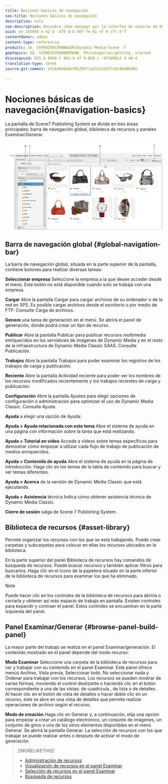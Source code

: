 ```yaml
---
title: Nociones básicas de navegación
seo-title: Nociones básicas de navegación
description: nulo
seo-description: Descubra cómo navegar por la interfaz de usuario de Dynamic Media Classic.
uuid: ee 143695-e 42 d -479 d-b 907-fe 61 ef 6 cfc 0 f
contentOwner: admin
content-type: referencia
products: SG_ EXPERIENCEMANAGER/Dynamic-Media-Scene -7
geptopics: SG_ SCENESEVENONDEMAND_ PK/categories/getting_ started
discoiquuid: 825 b 8949-f 961-4 ef 9-828 c -07349013 d 40 d
translation-type: tm+mt
source-git-commit: e3c64b90e0af0129571a21b132477c0c86d06405

---
```



# Nociones básicas de navegación{#navigation-basics}

La pantalla de Scene7 Publishing System se divide en tres áreas principales:  barra de navegación global, biblioteca de recursos y paneles Examinar/Generar.

![Nociones básicas de navegación](/help/assets/gs_navigation_basics_popup_popup.png)

## Barra de navegación global {#global-navigation-bar}

La barra de navegación global, situada en la parte superior de la pantalla, contiene botones para realizar diversas tareas:

**Seleccionar empresa** Seleccione la empresa a la que desee acceder desde el menú. Este botón no está disponible cuando solo se trabaja con una empresa.

**Cargar** Abre la pantalla Cargar para cargar archivos de su ordenador o de la red en SPS. Es posible cargar archivos desde el escritorio o por medio de FTP. Consulte Carga de archivos.

**Genere** una tarea de generación en el menú. Se abrirá el panel de generación, donde podrá crear un tipo de recurso.

**Publicar** Abre la pantalla Publicar para publicar recursos multimedia enriquecidos en los servidores de imágenes de Dynamic Media y en el resto de la infraestructura de Dynamic Media Classic SAAS. Consulte Publicación.

**Trabajos** Abre la pantalla Trabajos para poder examinar los registros de los trabajos de carga y publicación.

**Reciente** Abre la pantalla Actividad reciente para poder ver los nombres de los recursos modificados recientemente y los trabajos recientes de carga y publicación.

**Configuración** Abre la pantalla Ajustes para elegir opciones de configuración o administración para optimizar el uso de Dynamic Media Classic. Consulte Ajuste.

**Ayuda** a elegir una opción de Ayuda:

**Ayuda &gt; Ayuda
relacionada con este tema** Abre el sistema de ayuda en una página con información sobre la tarea que está realizando.

**Ayuda &gt; Tutorial en vídeo** Accede a vídeos sobre temas específicos para demostrar cómo empezar a utilizar cada flujo de trabajo de publicación de medios enriquecidos.

**Ayuda &gt; Contenido de ayuda** Abre el sistema de ayuda en la página de introducción. Haga clic en los temas de la tabla de contenido para buscar y ver temas diferentes.

**Ayuda &gt; Acerca** de la versión de Dynamic Media Classic que está ejecutando.

**Ayuda &gt; Asistencia** técnica Indica cómo obtener asistencia técnica de Dynamic Media Classic.

**Cierre de sesión** salga de Scene 7 Publishing System.

## Biblioteca de recursos {#asset-library}

Permite organizar los recursos con los que se está trabajando. Puede crear carpetas y subcarpetas para colocar en ellas los recursos ubicados en la biblioteca.

En la parte superior del panel Biblioteca de recursos hay comandos de búsqueda de recursos. Puede buscar recursos y también aplicar filtros para buscarlos. Haga clic en el icono de la papelera  situado en la parte inferior de la biblioteca de recursos para examinar los que ha eliminado.

>[!NOTE]
>
>Puede hacer clic en los controles de la biblioteca de recursos para abrirla o cerrarla y obtener así más espacio de trabajo en pantalla. Existen controles para expandir y contraer el panel. Estos controles se encuentran en la parte izquierda del panel.

## Panel Examinar/Generar {#browse-panel-build-panel}

La mayor parte del trabajo se realiza en el panel Examinar/generación. El contenido mostrado en el panel depende del modo recurso:

**Modo Examinar** Seleccione una carpeta de la biblioteca de recursos para ver y trabajar con su contenido en el panel Examinar. Este panel ofrece menús Archivo, Vista previa, Seleccionar todo, No seleccionar nada y Ordenar para trabajar con los recursos. Los recursos se pueden mostrar de varias formas, moviendo el control deslizante o haciendo clic en el botón correspondiente a una de las vistas: de cuadrícula , de lista  o de detalles . Al hacer clic en el botón de vista de detalles o hacer doble clic en un recurso, éste se abre en una vista de detalles que permite realizar operaciones de archivo según el recurso.

**Modo de creación** Haga clic en Generar y, a continuación, elija una opción para empezar a crear un catálogo electrónico, un conjunto de imágenes, un conjunto de giros o uno de los otros elementos disponibles en el menú Generar. Se abrirá la pantalla Generar. La selección de recursos con los que trabajar se puede realizar antes o después de activar el modo de generación.

>[!MORELIKETHIS]
>
>* [Administración de recursos](about-managing-assets.md)
>* [Visualización de recursos en el panel Examinar](viewing-assets-browse-panel.md#viewing_assets_in_the_browse_panel)
>* [Selección de recursos en el panel Examinar](selecting-assets-browse-panel.md#selecting_assets_in_the_browse_panel)
>* [Búsqueda de recursos](searching-assets.md#searching_assets)


